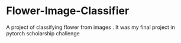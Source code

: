 # Flower-Image-Classifier
A project of classifying flower from images . 
It was my final project in pytorch scholarship challenge
